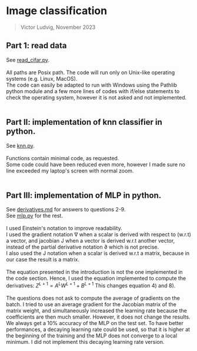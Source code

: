 # Image classification
 > Victor Ludvig, November 2023

## Part 1: read data
See [read_cifar.py](read_cifar.py). <br><br>
All paths are Posix path. The code will run only on Unix-like operating systems (e.g. Linux, MacOS). <br>
The code can easily be adapted to run with Windows using the Pathlib python module and a few more lines of codes with if/else statements to check the operating system, however it is not asked and not implemented.<br><br>

## Part II: implementation of knn classifier in python.
See [knn.py](knn.py). <br><br>
Functions contain minimal code, as requested. <br> Some code could have been reduced even more, however I made sure no line exceeded my laptop's screen with normal zoom.
<br><br>

## Part III: implementation of MLP in python.
See [derivatives.md](derivatives.md) for answers to questions 2-9. <br>
See [mlp.py](mlp.py) for the rest.<br><br>
I used Einstein's notation to improve readability. <br>
I used the gradient notation $\nabla$ when a scalar is derived with respect to (w.r.t) a vector, and jacobian J when a vector is derived w.r.t another vector, instead of the partial derivative notation $\partial$ which is not precise. <br>
I also used the J notation when a scalar is derived w.r.t a matrix, because in our case the result is a matrix. <br><br>
The equation presented in the introduction is not the one implemented in the code section. Hence, I used the equation implemented to compute the derivatives: 
$\begin{equation} 
Z^{L+1}=A^{L}W^{L+1}+B^{L+1}
\end{equation}$
This changes equation 4) and 8).
<br><br>
The questions does not ask to compute the average of gradients on the batch. I tried to use an average gradient for the Jacobian matrix of the matrix weight, and simultaneously increased the learning rate because the coefficients are then much smaller. However, it does not change the results. We always get a 10% accuracy of the MLP on the test set. To have better performances, a decaying learning rate could be used, so that it is higher at the beginning of the training and the MLP does not converge to a local minimum. I did not implement this decaying learning rate version.
